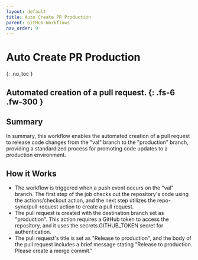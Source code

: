 ```yaml
---
layout: default
title: Auto Create PR Production
parent: GitHub Workflows
nav_order: 9
---
```


# Auto Create PR Production
{: .no_toc }

Automated creation of a pull request.
{: .fs-6 .fw-300 }
---

## Summary
In summary, this workflow enables the automated creation of a pull request to release code changes from the "val" branch to the "production" branch, providing a standardized process for promoting code updates to a production environment.

## How it Works 
- The workflow is triggered when a push event occurs on the "val" branch. The first step of the job checks out the repository's code using the actions/checkout action, and the next step utilizes the repo-sync/pull-request action to create a pull request.
- The pull request is created with the destination branch set as "production". This action requires a GitHub token to access the repository, and it uses the secrets.GITHUB_TOKEN secret for authentication.
- The pull request's title is set as "Release to production", and the body of the pull request includes a brief message stating "Release to production. Please create a merge commit."